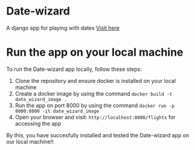 # Date-wizard
A django app for playing with dates
[Visit here](https://tj330.pythonanywhere.com/)

# Run the app on your local machine
To run the Date-wizard app locally, follow these steps:
1. Clone the repository and ensure docker is installed on your local machine
2. Create a docker image by using the command  `docker build -t date_wizard_image .`
3. Run the app on port 8000 by using the command `docker run -p 8000:8000 -it date_wizard_image`
5. Open your browser and visit: `http://localhost:8000/flights` for accessing the app

By this, you have succesfully installed and tested the Date-wizard app on our local machine!!
